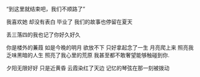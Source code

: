 “到这里就结束吧，我们不顺路了”

我喜欢她 却没有表白 毕业了 我们的故事也停留在夏天

丢三落四的我也记了你好久好久

你是楼外的蒹葭 如是今晚的明月 欲放不下 只好拿起念了一生 月亮爬上来 照亮我乏味黑暗的人生 照亮了我心里的荒原 我甚至都不敢奢望能够触碰到你.

夕阳无限好好 只是近黄昏 云霞染红了天边 记忆的琴弦在那一刻被拨动
